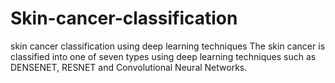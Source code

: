 # Skin-cancer-classification
skin cancer classification using deep learning techniques
The skin cancer is classified into one of seven types using deep learning techniques such as DENSENET, RESNET and Convolutional Neural Networks.
